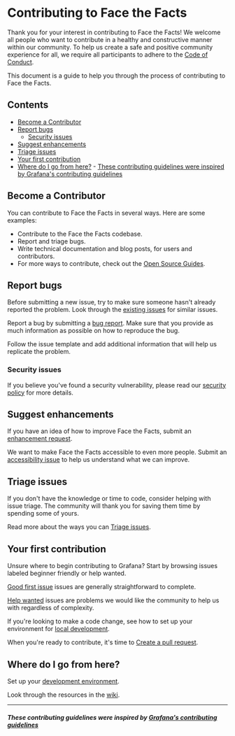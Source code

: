 # Contributing to Face the Facts <!-- omit in TOC -->

Thank you for your interest in contributing to Face the Facts! We welcome all people who want to contribute in a healthy and constructive manner within our community. To help us create a safe and positive community experience for all, we require all participants to adhere to the [Code of Conduct](./CODE_OF_CONDUCT.md).

This document is a guide to help you through the process of contributing to Face the Facts.

## Contents <!-- omit in TOC -->

- [Become a Contributor](#become-a-contributor)
- [Report bugs](#report-bugs)
  - [Security issues](#security-issues)
- [Suggest enhancements](#suggest-enhancements)
- [Triage issues](#triage-issues)
- [Your first contribution](#your-first-contribution)
- [Where do I go from here?](#where-do-i-go-from-here)
      - [These contributing guidelines were inspired by Grafana's contributing guidelines](#these-contributing-guidelines-were-inspired-by-grafanas-contributing-guidelines)

## Become a Contributor

You can contribute to Face the Facts in several ways. Here are some examples:

- Contribute to the Face the Facts codebase.
- Report and triage bugs.
- Write technical documentation and blog posts, for users and contributors.
- For more ways to contribute, check out the [Open Source Guides](https://opensource.guide/how-to-contribute/).

## Report bugs

Before submitting a new issue, try to make sure someone hasn't already reported the problem. Look through the [existing issues](https://github.com/FaceTheFacts/web/issues) for similar issues.

Report a bug by submitting a [bug report](https://github.com/FaceTheFacts/web/issues/new?assignees=&labels=bug&template=bug_report.md&title=%5BBug%5D+Area%3A+Description). Make sure that you provide as much information as possible on how to reproduce the bug.

Follow the issue template and add additional information that will help us replicate the problem.

### Security issues

If you believe you've found a security vulnerability, please read our [security policy](/FaceTheFacts/web/security/policy) for more details.

## Suggest enhancements

If you have an idea of how to improve Face the Facts, submit an [enhancement request](https://github.com/FaceTheFacts/web/issues/new?assignees=&labels=enhancement&template=feature_request.md&title=%5BFeature%5D+Area%3A+Description).

We want to make Face the Facts accessible to even more people. Submit an [accessibility issue]() to help us understand what we can improve.

## Triage issues

If you don't have the knowledge or time to code, consider helping with issue triage. The community will thank you for saving them time by spending some of yours.

Read more about the ways you can [Triage issues](https://github.com/FaceTheFacts/web/wiki/Issue-Triage).

## Your first contribution

Unsure where to begin contributing to Grafana? Start by browsing issues labeled beginner friendly or help wanted.

[Good first issue](https://github.com/FaceTheFacts/web/issues?q=is%3Aopen+is%3Aissue+label%3A%22good+first+issue%22) issues are generally straightforward to complete.

[Help wanted](https://github.com/FaceTheFacts/web/issues?q=is%3Aopen+is%3Aissue+label%3A%22help+wanted%22) issues are problems we would like the community to help us with regardless of complexity.

If you're looking to make a code change, see how to set up your environment for [local development](https://github.com/FaceTheFacts/web/wiki/Development-Environment).

When you're ready to contribute, it's time to [Create a pull request](https://github.com/FaceTheFacts/web/wiki/Pull-Requests).

## Where do I go from here?

Set up your [development environment](https://github.com/FaceTheFacts/web/wiki/Development-Environment).

Look through the resources in the [wiki](https://github.com/FaceTheFacts/web/wiki).

<hr>

##### These contributing guidelines were inspired by [Grafana's contributing guidelines](https://github.com/grafana/grafana/blob/master/CONTRIBUTING.md)
